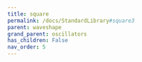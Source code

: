 ```yaml
---
title: square
permalink: /docs/StandardLibrary#square3
parent: waveshape
grand_parent: oscillators
has_children: False
nav_order: 5
---
```

